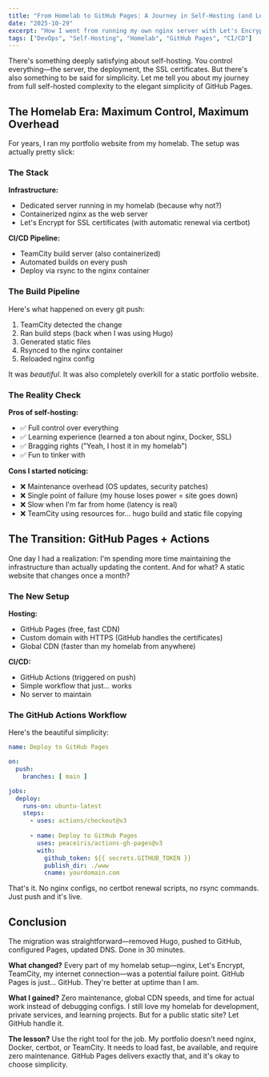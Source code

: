 ```yaml
---
title: "From Homelab to GitHub Pages: A Journey in Self-Hosting (and Letting Go)"
date: "2025-10-29"
excerpt: "How I went from running my own nginx server with Let's Encrypt in my homelab, building with TeamCity, to embracing the simplicity of GitHub Pages and Actions."
tags: ["DevOps", "Self-Hosting", "Homelab", "GitHub Pages", "CI/CD"]
---
```


There's something deeply satisfying about self-hosting. You control everything—the server, the deployment, the SSL certificates. But there's also something to be said for simplicity. Let me tell you about my journey from full self-hosted complexity to the elegant simplicity of GitHub Pages.

## The Homelab Era: Maximum Control, Maximum Overhead

For years, I ran my portfolio website from my homelab. The setup was actually pretty slick:

### The Stack

**Infrastructure:**
- Dedicated server running in my homelab (because why not?)
- Containerized nginx as the web server
- Let's Encrypt for SSL certificates (with automatic renewal via certbot)

**CI/CD Pipeline:**
- TeamCity build server (also containerized)
- Automated builds on every push
- Deploy via rsync to the nginx container

### The Build Pipeline

Here's what happened on every git push:

1. TeamCity detected the change
2. Ran build steps (back when I was using Hugo)
3. Generated static files
4. Rsynced to the nginx container
5. Reloaded nginx config

It was *beautiful*. It was also completely overkill for a static portfolio website.

### The Reality Check

**Pros of self-hosting:**
- ✅ Full control over everything
- ✅ Learning experience (learned a ton about nginx, Docker, SSL)
- ✅ Bragging rights ("Yeah, I host it in my homelab")
- ✅ Fun to tinker with

**Cons I started noticing:**
- ❌ Maintenance overhead (OS updates, security patches)
- ❌ Single point of failure (my house loses power = site goes down)
- ❌ Slow when I'm far from home (latency is real)
- ❌ TeamCity using resources for... hugo build and static file copying

## The Transition: GitHub Pages + Actions

One day I had a realization: I'm spending more time maintaining the infrastructure than actually updating the content. And for what? A static website that changes once a month?

### The New Setup

**Hosting:**
- GitHub Pages (free, fast CDN)
- Custom domain with HTTPS (GitHub handles the certificates)
- Global CDN (faster than my homelab from anywhere)

**CI/CD:**
- GitHub Actions (triggered on push)
- Simple workflow that just... works
- No server to maintain

### The GitHub Actions Workflow

Here's the beautiful simplicity:

```yaml
name: Deploy to GitHub Pages

on:
  push:
    branches: [ main ]

jobs:
  deploy:
    runs-on: ubuntu-latest
    steps:
      - uses: actions/checkout@v3
      
      - name: Deploy to GitHub Pages
        uses: peaceiris/actions-gh-pages@v3
        with:
          github_token: ${{ secrets.GITHUB_TOKEN }}
          publish_dir: ./www
          cname: yourdomain.com
```

That's it. No nginx configs, no certbot renewal scripts, no rsync commands. Just push and it's live.

## Conclusion

The migration was straightforward—removed Hugo, pushed to GitHub, configured Pages, updated DNS. Done in 30 minutes.

**What changed?** Every part of my homelab setup—nginx, Let's Encrypt, TeamCity, my internet connection—was a potential failure point. GitHub Pages is just... GitHub. They're better at uptime than I am.

**What I gained?** Zero maintenance, global CDN speeds, and time for actual work instead of debugging configs. I still love my homelab for development, private services, and learning projects. But for a public static site? Let GitHub handle it.

**The lesson?** Use the right tool for the job. My portfolio doesn't need nginx, Docker, certbot, or TeamCity. It needs to load fast, be available, and require zero maintenance. GitHub Pages delivers exactly that, and it's okay to choose simplicity.
